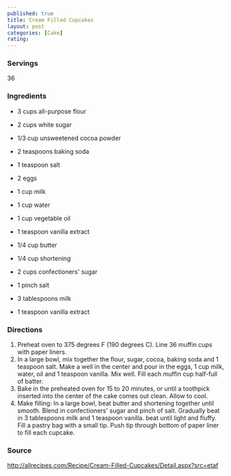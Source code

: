 ```yaml
---
published: true
title: Cream Filled Cupcakes
layout: post
categories: [Cake]
rating: 
---
```

### Servings
36

### Ingredients
- 3 cups all-purpose flour
- 2 cups white sugar
- 1/3 cup unsweetened cocoa powder
- 2 teaspoons baking soda
- 1 teaspoon salt
- 2 eggs
- 1 cup milk
- 1 cup water
- 1 cup vegetable oil
- 1 teaspoon vanilla extract
 
- 1/4 cup butter
- 1/4 cup shortening
- 2 cups confectioners' sugar
- 1 pinch salt
- 3 tablespoons milk
- 1 teaspoon vanilla extract

### Directions
1. Preheat oven to 375 degrees F (190 degrees C). Line 36 muffin cups with paper liners.
2. In a large bowl, mix together the flour, sugar, cocoa, baking soda and 1 teaspoon salt. Make a well in the center and pour in the eggs, 1 cup milk, water, oil and 1 teaspoon vanilla. Mix well. Fill each muffin cup half-full of batter.
3. Bake in the preheated oven for 15 to 20 minutes, or until a toothpick inserted into the center of the cake comes out clean. Allow to cool.
4. Make filling: In a large bowl, beat butter and shortening together until smooth. Blend in confectioners' sugar and pinch of salt. Gradually beat in 3 tablespoons milk and 1 teaspoon vanilla. beat until light and fluffy. Fill a pastry bag with a small tip. Push tip through bottom of paper liner to fill each cupcake.

### Source
<a href="http://allrecipes.com/Recipe/Cream-Filled-Cupcakes/Detail.aspx?src=etaf" target="new">http://allrecipes.com/Recipe/Cream-Filled-Cupcakes/Detail.aspx?src=etaf</a>
